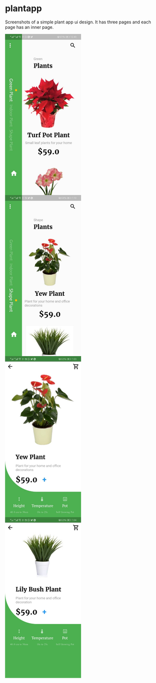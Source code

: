 # plantapp

Screenshots of a simple plant app ui design. 
It has three pages and each page has an inner page.

<img src="assets/plant1.jpeg" width="250" style="float:left; margin-right:12px;"/>
<img src="assets/plant2.jpeg" width="250" style="float:left; margin-right:12px;"/>
<img src="assets/plant3.jpeg" width="250" style="float:left; margin-right:12px;"/>
<img src="assets/plant4.jpeg" width="250" style="float:left; margin-right:12px;"/>
